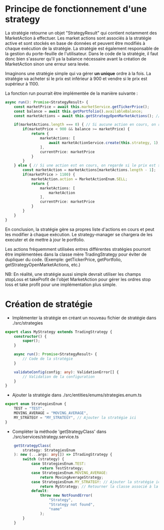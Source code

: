 # Principe de fonctionnement d'une strategy

La stratégie retourne un objet "StrategyResult" qui contient notamment des MarketAction à effectuer. Les market actions sont associés à la stratégie active et sont stockés en base de données et peuvent être modifiés à chaque exécution de la stratégie. La stratégie est également responsable de la gestion du porte-feuille de l'utilisateur.
Dans le code de la stratégie, il faut donc bien s'assurer qu'il ya la balance nécessaire avant la création de MarketAction sinon une erreur sera levée.

Imaginons une stratégie simple qui va gérer **un unique** ordre à la fois. La stratégie va acheter si le prix est inférieur à 900 et vendre si le prix est supérieur à 1100.

La fonction run pourrait être implémentée de la manière suivante :

```typescript
async run(): Promise<StrategyResult> {
    const marketPrice = await this.marketService.getTickerPrice();
    const balance = await this.getPortfolio().availableBalance;
    const marketActions = await this.getStrategyOpenMarketActions(); // Recuperer les actions en cours

    if(marketActions.length === 0) { // Si aucune action en cours, on regarde si le prix est inférieur à 900 pour en acheter
        if(marketPrice < 900 && balance >= marketPrice) {
            return {
                marketActions: [
                    await marketActionService.create(this.strategy, 1), // Strategy, quantité (si on voulait utiliser toute la balance disponible, on pourrait faire balance / marketPrice)
                ],
                currentPrice: marketPrice
            }
        }
    } else { // Si une action est en cours, on regarde si le prix est supérieur à 1100 pour la vendre. On peut ensuite modifier l'action en cours pour la mettre à SELL. Le strategy-manager se chargera de la vendre et de mettre à jour le portfolio.
        const marketAction = marketActions[marketActions.length - 1];
        if(marketPrice > 1100) {
            marketAction.action = MarketActionEnum.SELL;
            return {
                marketActions: [
                    marketAction
                ],
                currentPrice: marketPrice
            }
        }
    }
}
```

En conclusion, la stratégie gère sa propres liste d'actions en cours et peut les modifier à chaque exécution. Le strategy-manager se chargera de les executer et de mettre à jour le portfolio.

Les actions fréquemment utilisées entres différentes stratégies pourront être implémentées dans la classe mère TradingStrategy pour éviter de dupliquer du code. (Exemple: getTickerPrice, getPortfolio, getStrategyOpenMarketActions, etc.)

NB: En réalité, une stratégie aussi simple devrait utiliser les champs stopLoss et takeProfit de l'objet MarketAction pour gérer les ordres stop loss et take profit pour une implémentation plus simple.

# Création de stratégie

-   Implémenter la stratégie en créant un nouveau fichier de stratégie dans ./src/strategies

```typescript
export class MyStrategy extends TradingStrategy {
    constructor() {
        super();
    }

    async run(): Promise<StrategyResult> {
        // Code de la stratégie
    }

    validateConfig(config: any): ValidationError[] {
        // Validation de la configuration
    }
}
```

-   Ajouter la stratégie dans ./src/entities/enums/strategies.enum.ts

```typescript
export enum StrategiesEnum {
    TEST = "TEST",
    MOVING_AVERAGE = "MOVING_AVERAGE",
    MY_STRATEGY = "MY_STRATEGY", // Ajouter la stratégie ici
}
```

-   Compléter la méthode 'getStrategyClass' dans ./src/services/strategy.service.ts

```typescript
    getStrategyClass(
        strategy: StrategiesEnum
    ): new (...args: any[]) => ITradingStrategy {
        switch (strategy) {
            case StrategiesEnum.TEST:
                return TestStrategy;
            case StrategiesEnum.MOVING_AVERAGE:
                return MovingAverageStrategy;
            case StrategiesEnum.MY_STRATEGY: // Ajouter la stratégie ici
                return MyStrategy; // Retourner la classe associé à la valeur de l'enum
            default:
                throw new NotFoundError(
                    "Strategy",
                    "Strategy not found",
                    "name"
                );
        }
    }
```
